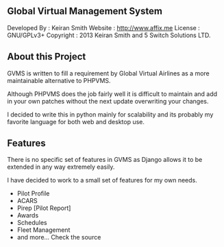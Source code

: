 Global Virtual Management System
--------------------------------

Developed By : Keiran Smith
Website      : http://www.affix.me
License      : GNU/GPLv3+
Copyright    : 2013 Keiran Smith and 5 Switch Solutions LTD.

About this Project
------------------
GVMS is written to fill a requirement by Global Virtual Airlines as a more maintainable alternative to PHPVMS.

Although PHPVMS does the job fairly well it is difficult to maintain and add in your own patches without the next update overwriting your changes.

I decided to write this in python mainly for scalability and its probably my favorite language for both web and desktop use.

Features
--------
There is no specific set of features in GVMS as Django allows it to be extended in any way extremely easily.

I have decided to work to a small set of features for my own needs.

* Pilot Profile
* ACARS
* Pirep [Pilot Report]
* Awards
* Schedules
* Fleet Management
* and more... Check the source
